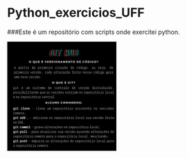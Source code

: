 # Python_exercicios_UFF

###Este é um repositório com scripts onde exercitei python.

<img src="Imagem/git_hub.png" width="50%">
